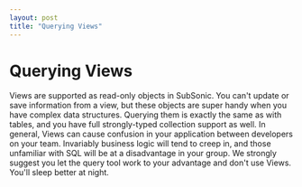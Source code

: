 ```yaml
---
layout: post
title: "Querying Views"
---
```


# Querying Views

Views are supported as read-only objects in SubSonic. You can't update or save information from a view, but these objects are super handy when you have complex data structures. Querying them is exactly the same as with tables, and you have full strongly-typed collection support as well.  In general, Views can cause confusion in your application between developers on your team. Invariably business logic will tend to creep in, and those unfamiliar with SQL will be at a disadvantage in your group. We strongly suggest you let the query tool work to your advantage and don't use Views. You'll sleep better at night.
